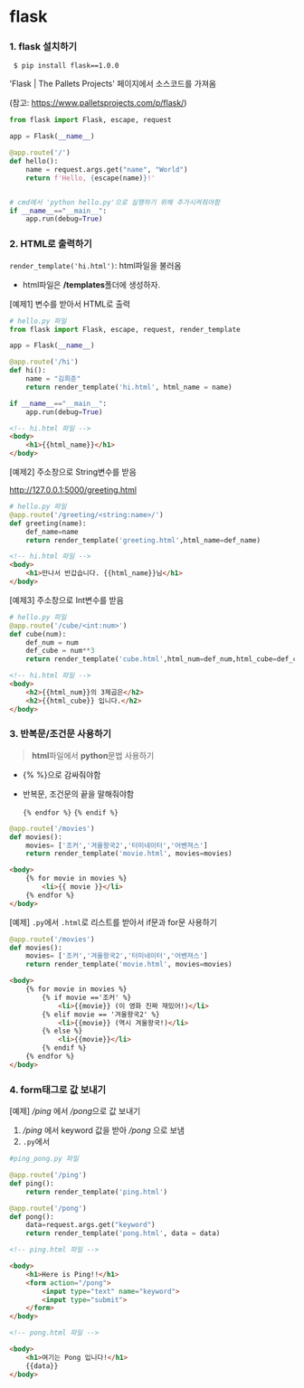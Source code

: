 # flask



### 1. flask 설치하기

```shell
 $ pip install flask==1.0.0 
```



'Flask | The Pallets Projects' 페이지에서 소스코드를 가져옴

(참고: https://www.palletsprojects.com/p/flask/)

```python
from flask import Flask, escape, request

app = Flask(__name__)

@app.route('/')
def hello():
    name = request.args.get("name", "World")
    return f'Hello, {escape(name)}!'


# cmd에서 'python hello.py'으로 실행하기 위해 추가시켜줘야함
if __name__=="__main__":
    app.run(debug=True)
```



### 2. HTML로 출력하기

`render_template('hi.html')`: html파일을 불러옴

- html파일은 **/templates**폴더에 생성하자.

[예제1] 변수를 받아서 HTML로 출력

```python
# hello.py 파일
from flask import Flask, escape, request, render_template

app = Flask(__name__)

@app.route('/hi')
def hi():
    name = "김희준"
    return render_template('hi.html', html_name = name)

if __name__=="__main__":
    app.run(debug=True)
```

```html
<!-- hi.html 파일 -->
<body>
    <h1>{{html_name}}</h1>
</body>
```



[예제2] 주소창으로 String변수를 받음

http://127.0.0.1:5000/greeting.html

```python
# hello.py 파일
@app.route('/greeting/<string:name>/')
def greeting(name):
    def_name=name
    return render_template('greeting.html',html_name=def_name)
```

~~~html
<!-- hi.html 파일 -->
<body>
    <h1>만나서 반갑습니다. {{html_name}}님</h1>
</body>
~~~



[예제3] 주소창으로 Int변수를 받음

```python
# hello.py 파일
@app.route('/cube/<int:num>')
def cube(num):
    def_num = num
    def_cube = num**3
    return render_template('cube.html',html_num=def_num,html_cube=def_cube)
```

```html
<!-- hi.html 파일 -->
<body>
    <h2>{{html_num}}의 3제곱은</h2>
    <h2>{{html_cube}} 입니다.</h2>
</body>
```



### 3. 반복문/조건문 사용하기

> **html**파일에서 **python**문법 사용하기	

- {% %}으로 감싸줘야함

- 반복문, 조건문의 끝을 말해줘야함 

  `{% endfor %}` `{% endif %}`

```python
@app.route('/movies')
def movies():
    movies= ['조커','겨울왕국2','터미네이터','어벤져스']
    return render_template('movie.html', movies=movies)
```

```html
<body>
    {% for movie in movies %}
        <li>{{ movie }}</li>
    {% endfor %}
</body>
```



[예제] `.py`에서 `.html`로 리스트를 받아서 if문과 for문 사용하기

```python
@app.route('/movies')
def movies():
    movies= ['조커','겨울왕국2','터미네이터','어벤져스']
    return render_template('movie.html', movies=movies)
```

````html
<body>
    {% for movie in movies %}
        {% if movie =='조커' %}
            <li>{{movie}} (이 영화 진짜 재밌어!)</li>
        {% elif movie == '겨울왕국2' %}
            <li>{{movie}} (역시 겨울왕국!)</li>
        {% else %}
            <li>{{movie}}</li>
        {% endif %}
    {% endfor %}
</body>
````



### 4. form태그로 값 보내기

[예제]  */ping* 에서 */pong*으로 값 보내기

1. */ping* 에서 keyword 값을 받아 */pong* 으로 보냄
2. `.py`에서 

```python
#ping_pong.py 파일

@app.route('/ping')
def ping():
    return render_template('ping.html')

@app.route('/pong')
def pong():
    data=request.args.get("keyword")
    return render_template('pong.html', data = data)
```

```html
<!-- ping.html 파일 -->

<body>
    <h1>Here is Ping!!</h1>
    <form action="/pong">
        <input type="text" name="keyword">
        <input type="submit">
    </form>
</body>
```

```html
<!-- pong.html 파일 -->

<body>
    <h1>여기는 Pong 입니다!</h1>
    {{data}}
</body>
```













